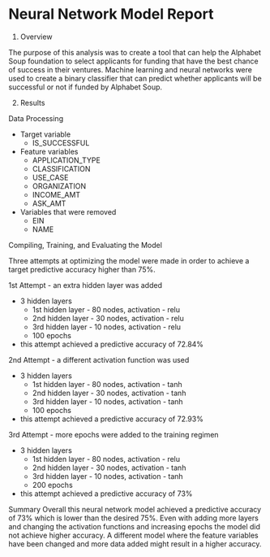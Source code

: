 # Neural Network Model Report

1. Overview 

The purpose of this analysis was to create a tool that can help the Alphabet Soup foundation to select applicants for funding that have the best chance of success in their ventures. Machine learning and neural networks were used to create a binary classifier that can predict whether applicants will be successful or not if funded by Alphabet Soup.

2. Results

Data Processing

- Target variable
    - IS_SUCCESSFUL
- Feature variables
    - APPLICATION_TYPE
    - CLASSIFICATION
    - USE_CASE
    - ORGANIZATION
    - INCOME_AMT
    - ASK_AMT
- Variables that were removed
    - EIN
    - NAME

Compiling, Training, and Evaluating the Model

Three attempts at optimizing the model were made in order to achieve a target predictive accuracy higher than 75%.

1st Attempt - an extra hidden layer was added
- 3 hidden layers
    - 1st hidden layer - 80 nodes, activation - relu
    - 2nd hidden layer - 30 nodes, activation - relu
    - 3rd hidden layer - 10 nodes, activation - relu
    - 100 epochs
- this attempt achieved a predictive accuracy of 72.84%

2nd Attempt - a different activation function was used 
- 3 hidden layers
    - 1st hidden layer - 80 nodes, activation - tanh
    - 2nd hidden layer - 30 nodes, activation - tanh
    - 3rd hidden layer - 10 nodes, activation - tanh
    - 100 epochs
- this attempt achieved a predictive accuracy of 72.93%

3rd Attempt - more epochs were added to the training regimen
- 3 hidden layers
    - 1st hidden layer - 80 nodes, activation - relu
    - 2nd hidden layer - 30 nodes, activation - tanh
    - 3rd hidden layer - 10 nodes, activation - tanh
    - 200 epochs
- this attempt achieved a predictive accuracy of 73%

Summary
Overall this neural network model achieved a predictive accuracy of 73% which is lower than the desired 75%. Even with adding more layers and changing the activation functions and increasing epochs the model did not achieve higher accuracy. A different model where the feature variables have been changed and more data added might result in a higher accuracy.








